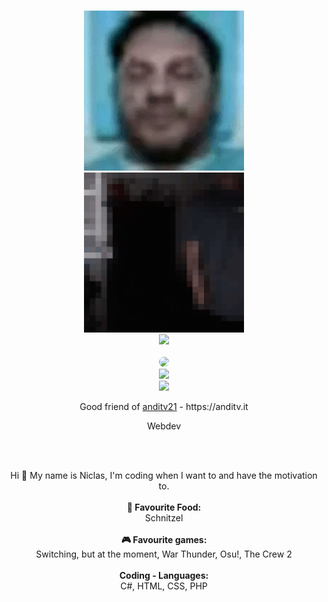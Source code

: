 <center>
   <p align="center">
      <br>
      <img src="https://github.com/Lauchschwert/Lauchschwert/raw/main/Pictures/ezgif.com-gif-maker%20(1).gif" display="flex" width="256" height="256"><img src="https://github.com/Lauchschwert/Lauchschwert/raw/main/Pictures/ezgif.com-gif-maker.gif" width="256" height="256">
      <br>
      <img src="https://lanyard.cnrad.dev/api/771670074405945375?bg=0d1117">
      <br>
      <br>
      <img src="https://github-readme-activity-graph.vercel.app/graph?username=Lauchschwert&bg_color=1c1c1c&color=cf47e1&line=009dff&point=ff00dd&area=true&hide_border=false" style="border-radius: 15px;">
      <br>
      <img src=https://github-readme-stats.vercel.app/api?username=Lauchschwert&show_icons=true&include_all_commits=true&count_private=true&theme=dracula height="180em"> 
      <br>
      <img src=https://github-readme-stats.vercel.app/api/top-langs/?username=Lauchschwert&layout=compact&text_color=daf7dc&theme=dracula />
   </p>
   <p align="center">Good friend of <a href="https://github.com/anditv21">anditv21</a> - https://anditv.it
      <br>
   <p align="center">Webdev</p>
      <br>
</center>
<br>
<p align="center">
Hi 🖖 My name is Niclas, I'm coding when I want to and have the motivation to.<br><br><B>
🍕 Favourite Food:</B><br> Schnitzel<br><br><B>
🎮 Favourite games:</B><br> Switching, but at the moment, War Thunder, Osu!, The Crew 2<br><b><br>
Coding - Languages:</B><br>C#, HTML, CSS, PHP
</p>
